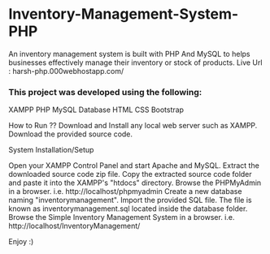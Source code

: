 # Inventory-Management-System-PHP
An inventory management system is built with PHP And MySQL to helps businesses effectively manage their inventory or stock of products.
Live Url : harsh-php.000webhostapp.com/

<h3>This project was developed using the following:</h3>
XAMPP
PHP
MySQL Database
HTML
CSS
Bootstrap

How to Run ??
Download and Install any local web server such as XAMPP.
Download the provided source code.

System Installation/Setup

Open your XAMPP Control Panel and start Apache and MySQL.
Extract the downloaded source code zip file.
Copy the extracted source code folder and paste it into the XAMPP's "htdocs" directory.
Browse the PHPMyAdmin in a browser. i.e. http://localhost/phpmyadmin
Create a new database naming "inventorymanagement".
Import the provided SQL file. The file is known as inventorymanagement.sql located inside the database folder.
Browse the Simple Inventory Management System in a browser. i.e. http://localhost/InventoryManagement/

Enjoy :)
